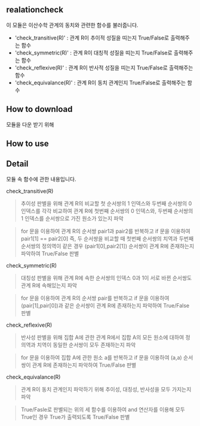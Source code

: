 ## realationcheck

이 모듈은 이산수학 관계의 동치와 관련한 함수를 불러줍니다. 

- 'check_transitive(R)' : 관계 R이 추이적 성질을 띠는지 True/False로 출력해주는 함수
- 'check_symmetric(R)' : 관계 R이 대칭적 성질을 띠는지 True/False로 출력해주는 함수
- 'check_reflexive(R)' : 관계 R이 반사적 성질을 띠는지 True/False로 출력해주는 함수
- 'check_equivalance(R)' : 관계 R이 동치 관계인지 True/False로 출력해주는 함수

## How to download

모듈을 다운 받기 위해 

## How to use



## Detail

모듈 속 함수에 관한 내용입니다.

check_transitive(R)

> 추이성 판별을 위해 관계 R의 비교할 첫 순서쌍의 1 인덱스와 두번째 순서쌍의 0 인덱스를 각각 비교하여 관계 R에 첫번째 순서쌍의 0 인덱스와, 두번째 순서쌍의 1 인덱스를 순서쌍으로 가진 원소가 있는지 파악

> for 문을 이용하여 관계 R의 순서쌍 pair1과 pair2를 반복하고 if 문을 이용하여 pair1[1] == pair2[0] 즉, 두 순서쌍을 비교할 때 첫번째 순서쌍의 치역과 두번째 순서쌍의 정의역이 같은 경우 (pair1[0],pair2[1]) 순서쌍이 관계 R에 존재하는지 파악하여 True/False 판별


check_symmetric(R)

> 대칭성 판별을 위해 관계 R에 속한 순서쌍의 인덱스 0과 1이 서로 바뀐 순서쌍도 관계 R에 속해있는지 파악

> for 문을 이용하여 관계 R의 순서쌍 pair를 반복하고 if 문을 이용하여 (pair[1],pair[0])과 같은 순서쌍이 관계 R에 존재하는지 파악하여 True/False 판별


check_reflexive(R)

> 반사성 판별을 위해 집합 A에 관한 관계 R에서 집합 A의 모든 원소에 대하여 정의역과 치역이 동일한 순서쌍이 모두 존재하는지 파악

> for 문을 이용하여 집합 A에 관한 원소 a를 반복하고 if 문을 이용하여 (a,a) 순서쌍이 관계 R에 존재하는지 파악하여 True/False 판별


check_equivalance(R)

> 관계 R이 동치 관계인지 파악하기 위해 추이성, 대칭성, 반사성을 모두 가지는지 파악

> True/Fasle로 판별되는 위의 세 함수를 이용하여 and 연산자를 이용해 모두 True인 경우 True가 출력되도록 True/False 판별
